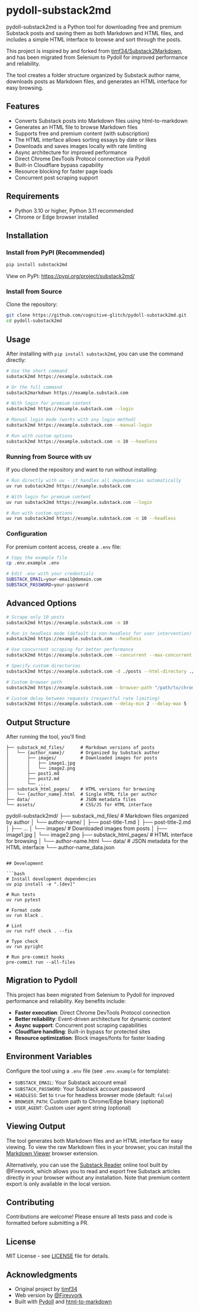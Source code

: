 # pydoll-substack2md

pydoll-substack2md is a Python tool for downloading free and premium Substack posts and saving them as both Markdown and HTML files, and includes a simple HTML interface to browse and sort through the posts.

This project is inspired by and forked from [timf34/Substack2Markdown](https://github.com/timf34/Substack2Markdown), and has been migrated from Selenium to Pydoll for improved performance and reliability.

The tool creates a folder structure organized by Substack author name, downloads posts as Markdown files, and generates an HTML interface for easy browsing.

## Features

- Converts Substack posts into Markdown files using html-to-markdown
- Generates an HTML file to browse Markdown files
- Supports free and premium content (with subscription)
- The HTML interface allows sorting essays by date or likes
- Downloads and saves images locally with rate limiting
- Async architecture for improved performance
- Direct Chrome DevTools Protocol connection via Pydoll
- Built-in Cloudflare bypass capability
- Resource blocking for faster page loads
- Concurrent post scraping support

## Requirements

- Python 3.10 or higher, Python 3.11 recommended
- Chrome or Edge browser installed

## Installation

### Install from PyPI (Recommended)

```bash
pip install substack2md
```

View on PyPI: https://pypi.org/project/substack2md/

### Install from Source

Clone the repository:

```bash
git clone https://github.com/cognitive-glitch/pydoll-substack2md.git
cd pydoll-substack2md
```

## Usage

After installing with `pip install substack2md`, you can use the command directly:

```bash
# Use the short command
substack2md https://example.substack.com

# Or the full command
substack2markdown https://example.substack.com

# With login for premium content
substack2md https://example.substack.com --login

# Manual login mode (works with any login method)
substack2md https://example.substack.com --manual-login

# Run with custom options
substack2md https://example.substack.com -n 10 --headless
```

### Running from Source with uv

If you cloned the repository and want to run without installing:

```bash
# Run directly with uv - it handles all dependencies automatically
uv run substack2md https://example.substack.com

# With login for premium content
uv run substack2md https://example.substack.com --login

# Run with custom options
uv run substack2md https://example.substack.com -n 10 --headless
```

### Configuration

For premium content access, create a `.env` file:

```bash
# Copy the example file
cp .env.example .env

# Edit .env with your credentials
SUBSTACK_EMAIL=your-email@domain.com
SUBSTACK_PASSWORD=your-password
```

## Advanced Options

```bash
# Scrape only 10 posts
substack2md https://example.substack.com -n 10

# Run in headless mode (default is non-headless for user intervention)
substack2md https://example.substack.com --headless

# Use concurrent scraping for better performance
substack2md https://example.substack.com --concurrent --max-concurrent 5

# Specify custom directories
substack2md https://example.substack.com -d ./posts --html-directory ./html

# Custom browser path
substack2md https://example.substack.com --browser-path "/path/to/chrome"

# Custom delay between requests (respectful rate limiting)
substack2md https://example.substack.com --delay-min 2 --delay-max 5
```

## Output Structure

After running the tool, you'll find:

```
├── substack_md_files/      # Markdown versions of posts
│   └── {author_name}/      # Organized by Substack author
│       ├── images/         # Downloaded images for posts
│       │   ├── image1.jpg
│       │   └── image2.png
│       ├── post1.md
│       ├── post2.md
│       └── ...
├── substack_html_pages/    # HTML versions for browsing
│   └── {author_name}.html  # Single HTML file per author
├── data/                   # JSON metadata files
└── assets/                 # CSS/JS for HTML interface
```
pydoll-substack2md/
├── substack_md_files/          # Markdown files organized by author
│   └── author-name/
│       ├── post-title-1.md
│       ├── post-title-2.md
│       ├── ...
│       └── images/             # Downloaded images from posts
│           ├── image1.jpg
│           └── image2.png
├── substack_html_pages/        # HTML interface for browsing
│   └── author-name.html
└── data/                       # JSON metadata for the HTML interface
    └── author-name_data.json
```

## Development

```bash
# Install development dependencies
uv pip install -e ".[dev]"

# Run tests
uv run pytest

# Format code
uv run black .

# Lint
uv run ruff check . --fix

# Type check
uv run pyright

# Run pre-commit hooks
pre-commit run --all-files
```

## Migration to Pydoll

This project has been migrated from Selenium to Pydoll for improved performance and reliability. Key benefits include:

- **Faster execution**: Direct Chrome DevTools Protocol connection
- **Better reliability**: Event-driven architecture for dynamic content
- **Async support**: Concurrent post scraping capabilities
- **Cloudflare handling**: Built-in bypass for protected sites
- **Resource optimization**: Block images/fonts for faster loading

## Environment Variables

Configure the tool using a `.env` file (see `.env.example` for template):

- `SUBSTACK_EMAIL`: Your Substack account email
- `SUBSTACK_PASSWORD`: Your Substack account password
- `HEADLESS`: Set to `true` for headless browser mode (default: `false`)
- `BROWSER_PATH`: Custom path to Chrome/Edge binary (optional)
- `USER_AGENT`: Custom user agent string (optional)

## Viewing Output

The tool generates both Markdown files and an HTML interface for easy viewing. To view the raw Markdown files in your browser, you can install the [Markdown Viewer](https://chromewebstore.google.com/detail/markdown-viewer/ckkdlimhmcjmikdlpkmbgfkaikojcbjk) browser extension.

Alternatively, you can use the [Substack Reader](https://www.substacktools.com/reader) online tool built by @Firevvork, which allows you to read and export free Substack articles directly in your browser without any installation. Note that premium content export is only available in the local version.

## Contributing

Contributions are welcome! Please ensure all tests pass and code is formatted before submitting a PR.

## License

MIT License - see [LICENSE](LICENSE) file for details.

## Acknowledgments

- Original project by [timf34](https://github.com/timf34/Substack2Markdown)
- Web version by [@Firevvork](https://github.com/Firevvork)
- Built with [Pydoll](https://github.com/pydoll/pydoll) and [html-to-markdown](https://github.com/Goldziher/html-to-markdown)
